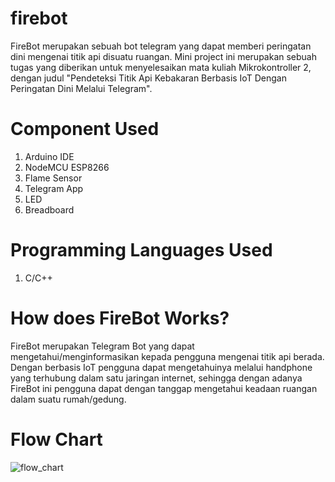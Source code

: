 # firebot
FireBot merupakan sebuah bot telegram yang dapat memberi peringatan dini mengenai titik api disuatu ruangan. Mini project ini merupakan sebuah tugas yang diberikan untuk menyelesaikan mata kuliah Mikrokontroller 2, dengan judul "Pendeteksi Titik Api Kebakaran Berbasis IoT Dengan Peringatan Dini Melalui Telegram".

# Component Used
1.  Arduino IDE
2.  NodeMCU ESP8266
3.  Flame Sensor
4.  Telegram App
5.  LED
6.  Breadboard

# Programming Languages Used
1. C/C++

# How does FireBot Works?
FireBot merupakan Telegram Bot yang dapat mengetahui/menginformasikan kepada pengguna mengenai titik api berada. Dengan berbasis IoT pengguna dapat mengetahuinya melalui handphone yang terhubung dalam satu jaringan internet, sehingga dengan adanya FireBot ini pengguna dapat dengan tanggap mengetahui keadaan ruangan dalam suatu rumah/gedung.

# Flow Chart
![flow_chart](https://user-images.githubusercontent.com/65294264/127246437-b46510d3-9256-4ac7-a113-7852b8488d36.png)
